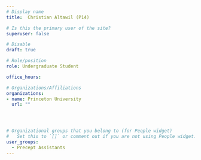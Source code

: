 ```yaml
---
# Display name
title:  Christian Altawil (P14)

# Is this the primary user of the site?
superuser: false

# Disable
draft: true

# Role/position
role: Undergraduate Student

office_hours:

# Organizations/Affiliations
organizations:
- name: Princeton University
  url: ""




# Organizational groups that you belong to (for People widget)
#   Set this to `[]` or comment out if you are not using People widget.
user_groups:
  - Precept Assistants
---
```

